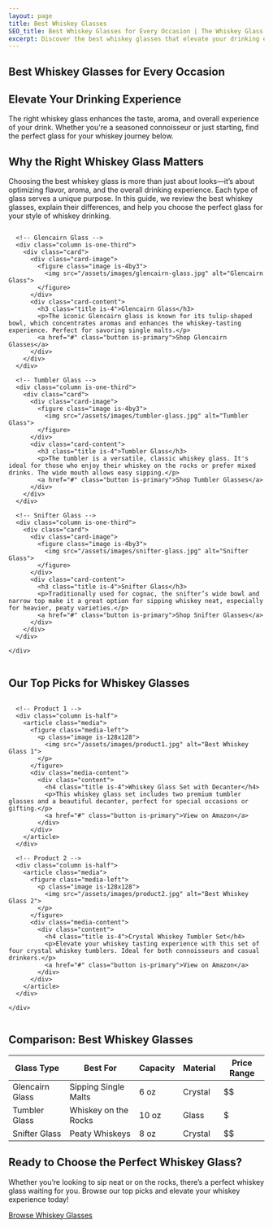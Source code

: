 ```yaml
---
layout: page
title: Best Whiskey Glasses
SEO_title: Best Whiskey Glasses for Every Occasion | The Whiskey Glass
excerpt: Discover the best whiskey glasses that elevate your drinking experience. From Glencairn to tumbler glasses, we review the top whiskey glasses for connoisseurs.
---
```


<!-- Hero Section -->
<section class="hero is-large is-dark">
  <div class="hero-body">
    <div class="container">
      <h1 class="title is-1 has-text-white">Best Whiskey Glasses for Every Occasion</h1>
      <h2 class="subtitle is-3 has-text-white">Elevate Your Drinking Experience</h2>
      <p class="has-text-white">The right whiskey glass enhances the taste, aroma, and overall experience of your drink. Whether you're a seasoned connoisseur or just starting, find the perfect glass for your whiskey journey below.</p>
    </div>
  </div>
</section>

<!-- Introduction Section -->
<section class="section">
  <div class="container">
    <div class="content">
      <h2 class="title is-3">Why the Right Whiskey Glass Matters</h2>
      <p>Choosing the best whiskey glass is more than just about looks—it’s about optimizing flavor, aroma, and the overall drinking experience. Each type of glass serves a unique purpose. In this guide, we review the best whiskey glasses, explain their differences, and help you choose the perfect glass for your style of whiskey drinking.</p>
    </div>
  </div>
</section>

<!-- Whiskey Glass Types Section -->
<section class="section">
  <div class="container">
    <div class="columns is-multiline">
      
      <!-- Glencairn Glass -->
      <div class="column is-one-third">
        <div class="card">
          <div class="card-image">
            <figure class="image is-4by3">
              <img src="/assets/images/glencairn-glass.jpg" alt="Glencairn Glass">
            </figure>
          </div>
          <div class="card-content">
            <h3 class="title is-4">Glencairn Glass</h3>
            <p>The iconic Glencairn glass is known for its tulip-shaped bowl, which concentrates aromas and enhances the whiskey-tasting experience. Perfect for savoring single malts.</p>
            <a href="#" class="button is-primary">Shop Glencairn Glasses</a>
          </div>
        </div>
      </div>

      <!-- Tumbler Glass -->
      <div class="column is-one-third">
        <div class="card">
          <div class="card-image">
            <figure class="image is-4by3">
              <img src="/assets/images/tumbler-glass.jpg" alt="Tumbler Glass">
            </figure>
          </div>
          <div class="card-content">
            <h3 class="title is-4">Tumbler Glass</h3>
            <p>The tumbler is a versatile, classic whiskey glass. It's ideal for those who enjoy their whiskey on the rocks or prefer mixed drinks. The wide mouth allows easy sipping.</p>
            <a href="#" class="button is-primary">Shop Tumbler Glasses</a>
          </div>
        </div>
      </div>

      <!-- Snifter Glass -->
      <div class="column is-one-third">
        <div class="card">
          <div class="card-image">
            <figure class="image is-4by3">
              <img src="/assets/images/snifter-glass.jpg" alt="Snifter Glass">
            </figure>
          </div>
          <div class="card-content">
            <h3 class="title is-4">Snifter Glass</h3>
            <p>Traditionally used for cognac, the snifter’s wide bowl and narrow top make it a great option for sipping whiskey neat, especially for heavier, peaty varieties.</p>
            <a href="#" class="button is-primary">Shop Snifter Glasses</a>
          </div>
        </div>
      </div>

    </div>
  </div>
</section>

<!-- Recommended Products Section -->
<section class="section has-background-light">
  <div class="container">
    <h2 class="title is-3 has-text-centered">Our Top Picks for Whiskey Glasses</h2>
    <div class="columns is-multiline">
      
      <!-- Product 1 -->
      <div class="column is-half">
        <article class="media">
          <figure class="media-left">
            <p class="image is-128x128">
              <img src="/assets/images/product1.jpg" alt="Best Whiskey Glass 1">
            </p>
          </figure>
          <div class="media-content">
            <div class="content">
              <h4 class="title is-4">Whiskey Glass Set with Decanter</h4>
              <p>This whiskey glass set includes two premium tumbler glasses and a beautiful decanter, perfect for special occasions or gifting.</p>
              <a href="#" class="button is-primary">View on Amazon</a>
            </div>
          </div>
        </article>
      </div>

      <!-- Product 2 -->
      <div class="column is-half">
        <article class="media">
          <figure class="media-left">
            <p class="image is-128x128">
              <img src="/assets/images/product2.jpg" alt="Best Whiskey Glass 2">
            </p>
          </figure>
          <div class="media-content">
            <div class="content">
              <h4 class="title is-4">Crystal Whiskey Tumbler Set</h4>
              <p>Elevate your whiskey tasting experience with this set of four crystal whiskey tumblers. Ideal for both connoisseurs and casual drinkers.</p>
              <a href="#" class="button is-primary">View on Amazon</a>
            </div>
          </div>
        </article>
      </div>

    </div>
  </div>
</section>

<!-- Comparison Table Section -->
<section class="section">
  <div class="container">
    <h2 class="title is-3 has-text-centered">Comparison: Best Whiskey Glasses</h2>
    <div class="table-container">
      <table class="table is-fullwidth is-striped">
        <thead>
          <tr>
            <th>Glass Type</th>
            <th>Best For</th>
            <th>Capacity</th>
            <th>Material</th>
            <th>Price Range</th>
          </tr>
        </thead>
        <tbody>
          <tr>
            <td>Glencairn Glass</td>
            <td>Sipping Single Malts</td>
            <td>6 oz</td>
            <td>Crystal</td>
            <td>$$</td>
          </tr>
          <tr>
            <td>Tumbler Glass</td>
            <td>Whiskey on the Rocks</td>
            <td>10 oz</td>
            <td>Glass</td>
            <td>$</td>
          </tr>
          <tr>
            <td>Snifter Glass</td>
            <td>Peaty Whiskeys</td>
            <td>8 oz</td>
            <td>Crystal</td>
            <td>$$</td>
          </tr>
        </tbody>
      </table>
    </div>
  </div>
</section>

<!-- Call to Action -->
<section class="section has-text-centered">
  <div class="container">
    <h2 class="title is-3">Ready to Choose the Perfect Whiskey Glass?</h2>
    <p>Whether you’re looking to sip neat or on the rocks, there’s a perfect whiskey glass waiting for you. Browse our top picks and elevate your whiskey experience today!</p>
    <a href="#" class="button is-large is-primary">Browse Whiskey Glasses</a>
  </div>
</section>
